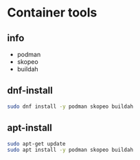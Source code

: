 # Container tools

## info

  - podman
  - skopeo
  - buildah

## dnf-install
```sh
sudo dnf install -y podman skopeo buildah
```

## apt-install
```sh
sudo apt-get update
sudo apt install -y podman skopeo buildah
```
